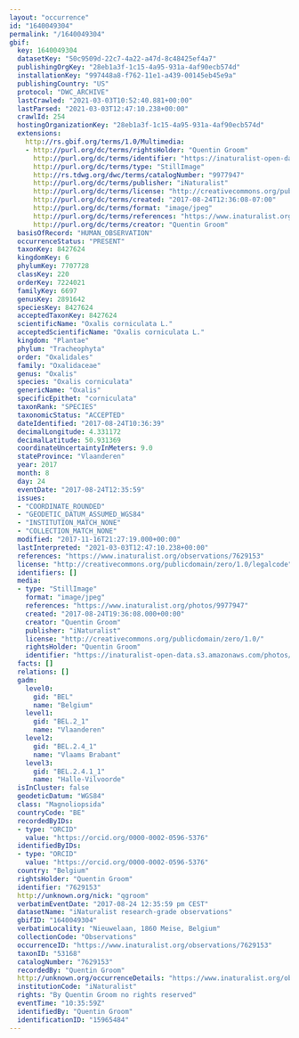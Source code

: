 ```yaml
---
layout: "occurrence"
id: "1640049304"
permalink: "/1640049304"
gbif:
  key: 1640049304
  datasetKey: "50c9509d-22c7-4a22-a47d-8c48425ef4a7"
  publishingOrgKey: "28eb1a3f-1c15-4a95-931a-4af90ecb574d"
  installationKey: "997448a8-f762-11e1-a439-00145eb45e9a"
  publishingCountry: "US"
  protocol: "DWC_ARCHIVE"
  lastCrawled: "2021-03-03T10:52:40.881+00:00"
  lastParsed: "2021-03-03T12:47:10.238+00:00"
  crawlId: 254
  hostingOrganizationKey: "28eb1a3f-1c15-4a95-931a-4af90ecb574d"
  extensions:
    http://rs.gbif.org/terms/1.0/Multimedia:
    - http://purl.org/dc/terms/rightsHolder: "Quentin Groom"
      http://purl.org/dc/terms/identifier: "https://inaturalist-open-data.s3.amazonaws.com/photos/9977947/original.jpeg?1503582037"
      http://purl.org/dc/terms/type: "StillImage"
      http://rs.tdwg.org/dwc/terms/catalogNumber: "9977947"
      http://purl.org/dc/terms/publisher: "iNaturalist"
      http://purl.org/dc/terms/license: "http://creativecommons.org/publicdomain/zero/1.0/"
      http://purl.org/dc/terms/created: "2017-08-24T12:36:08-07:00"
      http://purl.org/dc/terms/format: "image/jpeg"
      http://purl.org/dc/terms/references: "https://www.inaturalist.org/photos/9977947"
      http://purl.org/dc/terms/creator: "Quentin Groom"
  basisOfRecord: "HUMAN_OBSERVATION"
  occurrenceStatus: "PRESENT"
  taxonKey: 8427624
  kingdomKey: 6
  phylumKey: 7707728
  classKey: 220
  orderKey: 7224021
  familyKey: 6697
  genusKey: 2891642
  speciesKey: 8427624
  acceptedTaxonKey: 8427624
  scientificName: "Oxalis corniculata L."
  acceptedScientificName: "Oxalis corniculata L."
  kingdom: "Plantae"
  phylum: "Tracheophyta"
  order: "Oxalidales"
  family: "Oxalidaceae"
  genus: "Oxalis"
  species: "Oxalis corniculata"
  genericName: "Oxalis"
  specificEpithet: "corniculata"
  taxonRank: "SPECIES"
  taxonomicStatus: "ACCEPTED"
  dateIdentified: "2017-08-24T10:36:39"
  decimalLongitude: 4.331172
  decimalLatitude: 50.931369
  coordinateUncertaintyInMeters: 9.0
  stateProvince: "Vlaanderen"
  year: 2017
  month: 8
  day: 24
  eventDate: "2017-08-24T12:35:59"
  issues:
  - "COORDINATE_ROUNDED"
  - "GEODETIC_DATUM_ASSUMED_WGS84"
  - "INSTITUTION_MATCH_NONE"
  - "COLLECTION_MATCH_NONE"
  modified: "2017-11-16T21:27:19.000+00:00"
  lastInterpreted: "2021-03-03T12:47:10.238+00:00"
  references: "https://www.inaturalist.org/observations/7629153"
  license: "http://creativecommons.org/publicdomain/zero/1.0/legalcode"
  identifiers: []
  media:
  - type: "StillImage"
    format: "image/jpeg"
    references: "https://www.inaturalist.org/photos/9977947"
    created: "2017-08-24T19:36:08.000+00:00"
    creator: "Quentin Groom"
    publisher: "iNaturalist"
    license: "http://creativecommons.org/publicdomain/zero/1.0/"
    rightsHolder: "Quentin Groom"
    identifier: "https://inaturalist-open-data.s3.amazonaws.com/photos/9977947/original.jpeg?1503582037"
  facts: []
  relations: []
  gadm:
    level0:
      gid: "BEL"
      name: "Belgium"
    level1:
      gid: "BEL.2_1"
      name: "Vlaanderen"
    level2:
      gid: "BEL.2.4_1"
      name: "Vlaams Brabant"
    level3:
      gid: "BEL.2.4.1_1"
      name: "Halle-Vilvoorde"
  isInCluster: false
  geodeticDatum: "WGS84"
  class: "Magnoliopsida"
  countryCode: "BE"
  recordedByIDs:
  - type: "ORCID"
    value: "https://orcid.org/0000-0002-0596-5376"
  identifiedByIDs:
  - type: "ORCID"
    value: "https://orcid.org/0000-0002-0596-5376"
  country: "Belgium"
  rightsHolder: "Quentin Groom"
  identifier: "7629153"
  http://unknown.org/nick: "qgroom"
  verbatimEventDate: "2017-08-24 12:35:59 pm CEST"
  datasetName: "iNaturalist research-grade observations"
  gbifID: "1640049304"
  verbatimLocality: "Nieuwelaan, 1860 Meise, Belgium"
  collectionCode: "Observations"
  occurrenceID: "https://www.inaturalist.org/observations/7629153"
  taxonID: "53168"
  catalogNumber: "7629153"
  recordedBy: "Quentin Groom"
  http://unknown.org/occurrenceDetails: "https://www.inaturalist.org/observations/7629153"
  institutionCode: "iNaturalist"
  rights: "By Quentin Groom no rights reserved"
  eventTime: "10:35:59Z"
  identifiedBy: "Quentin Groom"
  identificationID: "15965484"
---
```

